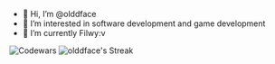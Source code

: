 - 👋 Hi, I’m @olddface
- 👀 I’m interested in software development and game development
- 🌱 I’m currently Filwy:v



![Codewars](https://github.r2v.ch/codewars?user=olddface&name=true&top_languages=true&stroke=%23b362ff&theme=purple_dark)
![olddface's Streak](https://github-readme-streak-stats.herokuapp.com/?user=olddface&theme=dracula&hide_border=false)
